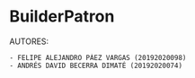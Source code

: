# BuilderPatron
AUTORES:

    - FELIPE ALEJANDRO PÁEZ VARGAS (20192020098)
    - ANDRÉS DAVID BECERRA DIMATÉ (20192020074)

